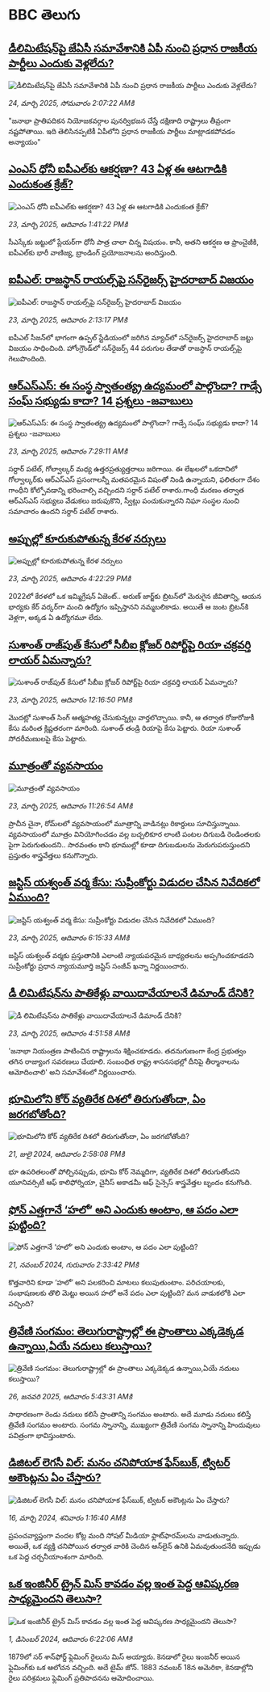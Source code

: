 # BBC తెలుగు## [డీలిమిటేషన్‌పై జేఏసీ సమావేశానికి ఏపీ నుంచి ప్రధాన రాజకీయ పార్టీలు ఎందుకు వెళ్లలేదు?](https://www.bbc.com/telugu/articles/cr72d0z9v39o?at_campaign=githubrss)![డీలిమిటేషన్‌పై జేఏసీ సమావేశానికి ఏపీ నుంచి ప్రధాన రాజకీయ పార్టీలు ఎందుకు వెళ్లలేదు?](https://ichef.bbci.co.uk/ace/standard/240/cpsprodpb/6205/live/ce42a8f0-0801-11f0-88b7-5556e7b55c5e.jpg)_24, మార్చి 2025, సోమవారం 2:07:22 AMకి_"జనాభా ప్రాతిపదికన నియోజకవర్గాల పునర్విభజన చేస్తే దక్షిణాది రాష్ట్రాలు తీవ్రంగా నష్టపోతాయి. ఇది తెలిసినప్పటికీ ఏపీలోని ప్రధాన రాజకీయ పార్టీలు మాట్లాడకపోవడం అన్యాయం"## [ఎంఎస్ ధోనీ ఐపీఎల్‌కు ఆకర్షణా? 43 ఏళ్ల ఈ ఆటగాడికి ఎందుకంత క్రేజ్?](https://www.bbc.com/telugu/articles/ckg8wdeeyj6o?at_campaign=githubrss)![ఎంఎస్ ధోనీ ఐపీఎల్‌కు ఆకర్షణా? 43 ఏళ్ల ఈ ఆటగాడికి ఎందుకంత క్రేజ్?](https://ichef.bbci.co.uk/ace/standard/240/cpsprodpb/9c83/live/b99d9bd0-07e3-11f0-a830-63536111fbc5.jpg)_23, మార్చి 2025, ఆదివారం 1:41:22 PMకి_సీఎస్కేకు జట్టులో ప్లేయర్‌గా ధోనీ పాత్ర చాలా చిన్న విషయం. కానీ, అతని ఆకర్షణ ఆ ఫ్రాంచైజీకి, ఐపీఎల్‌కు భారీ వాణిజ్య, బ్రాండింగ్ ప్రయోజనాలను అందిస్తుంది.## [ఐపీఎల్: రాజస్థాన్ రాయల్స్‌పై సన్‌రైజర్స్ హైదరాబాద్ విజయం](https://www.bbc.com/telugu/articles/cgm1rwxg8jxo?at_campaign=githubrss)![ఐపీఎల్: రాజస్థాన్ రాయల్స్‌పై సన్‌రైజర్స్ హైదరాబాద్ విజయం](https://ichef.bbci.co.uk/ace/standard/240/cpsprodpb/ab86/live/dd2d0a20-07ef-11f0-a830-63536111fbc5.jpg)_23, మార్చి 2025, ఆదివారం 2:13:17 PMకి_ఐపీఎల్ సీజన్‌లో భాగంగా ఉప్పల్ స్టేడియంలో జరిగిన మ్యాచ్‌లో సన్‌రైజర్స్ హైదరాబాద్ జట్టు విజయం సాధించింది. హోంగ్రౌండ్‌లో సన్‌రైజర్స్ 44 పరుగుల తేడాతో రాజస్ధాన్ రాయల్స్‌పై గెలుపొందింది.## [ఆర్ఎస్ఎస్: ఈ సంస్థ స్వాతంత్య్ర ఉద్యమంలో పాల్గొందా? గాడ్సే సంఘ్ సభ్యుడు కాదా? 14 ప్రశ్నలు -జవాబులు](https://www.bbc.com/telugu/articles/c4ge6krxlxdo?at_campaign=githubrss)![ఆర్ఎస్ఎస్: ఈ సంస్థ స్వాతంత్య్ర ఉద్యమంలో పాల్గొందా? గాడ్సే సంఘ్ సభ్యుడు కాదా? 14 ప్రశ్నలు -జవాబులు](https://ichef.bbci.co.uk/ace/standard/240/cpsprodpb/d18e/live/8c503320-0736-11f0-88b7-5556e7b55c5e.jpg)_23, మార్చి 2025, ఆదివారం 7:29:11 AMకి_సర్దార్ పటేల్, గోల్వాల్కర్ మధ్య ఉత్తరప్రత్యుత్తరాలు జరిగాయి. ఈ లేఖలలో ఒకదానిలో గోల్వాల్కర్‌కు ఆర్‌ఎస్‌ఎస్ ప్రసంగాలన్నీ మతపరమైన విషంతో నిండి ఉన్నాయని, ఫలితంగా దేశం గాంధీని కోల్పోవడాన్ని భరించాల్సి వచ్చిందని సర్దార్ పటేల్ రాశారు.గాంధీ మరణం తర్వాత ఆర్‌ఎస్‌ఎస్ సభ్యులు వేడుకలు జరుపుకొని, స్వీట్లు పంచుకున్నారని నిఘా సంస్థల నుంచి సమాచారం ఉందని సర్దార్ పటేల్ రాశారు.## [అప్పుల్లో కూరుకుపోతున్న కేరళ నర్సులు](https://www.bbc.com/telugu/articles/cn7v4662lv3o?at_campaign=githubrss)![అప్పుల్లో కూరుకుపోతున్న కేరళ నర్సులు](https://ichef.bbci.co.uk/ace/standard/240/cpsprodpb/4dd9/live/b81484a0-0800-11f0-88b7-5556e7b55c5e.jpg)_23, మార్చి 2025, ఆదివారం 4:22:29 PMకి_2022లో కేరళలో ఒక ఇమ్మిగ్రేషన్ ఏజెంట్.. అరుణ్ జార్జ్‌కు బ్రిటన్‌లో మెరుగైన జీవితాన్ని, ఆయన భార్యకు కేర్ వర్కర్‌గా మంచి ఉద్యోగం ఇప్పిస్తానని నమ్మబలికాడు. అయితే ఆ జంట బ్రిటన్‌కి వెళ్లగా, అక్కడ ఏ ఉద్యోగమూ లేదు.## [సుశాంత్ రాజ్‌పుత్ కేసులో సీబీఐ క్లోజర్ రిపోర్ట్‌పై రియా చక్రవర్తి లాయర్ ఏమన్నారు?](https://www.bbc.com/telugu/articles/cy87zdez8ldo?at_campaign=githubrss)![సుశాంత్ రాజ్‌పుత్ కేసులో సీబీఐ క్లోజర్ రిపోర్ట్‌పై రియా చక్రవర్తి లాయర్ ఏమన్నారు?](https://ichef.bbci.co.uk/ace/standard/240/cpsprodpb/fb14/live/e8acbb50-07d8-11f0-94d4-6f954f5dcfa3.png)_23, మార్చి 2025, ఆదివారం 12:16:50 PMకి_మొదట్లో సుశాంత్ సింగ్ ఆత్మహత్య చేసుకున్నట్లు వార్తలొచ్చాయి. కానీ, ఆ తర్వాత రోజురోజుకీ కేసు మరింత క్లిష్టతరంగా మారింది. సుశాంత్ తండ్రి రియాపై కేసు పెట్టారు. రియా సుశాంత్ సోదరీమణులపై కేసు పెట్టారు.## [మూత్రంతో వ్యవసాయం](https://www.bbc.com/telugu/articles/clyd8ee9gd1o?at_campaign=githubrss)![మూత్రంతో వ్యవసాయం](https://ichef.bbci.co.uk/ace/standard/240/cpsprodpb/d626/live/7950c8a0-f8d3-11ef-9e61-71ee71f26eb1.jpg)_23, మార్చి 2025, ఆదివారం 11:26:54 AMకి_ప్రాచీన చైనా, రోమ్‌లలో వ్యవసాయంలో మూత్రాన్ని వాడినట్లు రికార్డులు సూచిస్తున్నాయి. వ్యవసాయంలో మూత్రం వినియోగించడం వల్ల బచ్చలికూర లాంటి పంటల దిగుబడి రెండింతలకు పైగా పెరుగుతుందని.. సారవంతం కాని భూముల్లో కూడా దిగుబడులను మెరుగుపరుస్తుందని ప్రస్తుతం శాస్త్రవేత్తలు కనుగొన్నారు.## [జస్టిస్ యశ్వంత్ వర్మ కేసు: సుప్రీంకోర్టు విడుదల చేసిన నివేదికలో ఏముంది?](https://www.bbc.com/telugu/articles/ckg8wn2w1w4o?at_campaign=githubrss)![జస్టిస్ యశ్వంత్ వర్మ కేసు: సుప్రీంకోర్టు విడుదల చేసిన నివేదికలో ఏముంది?](https://ichef.bbci.co.uk/ace/standard/240/cpsprodpb/1107/live/191f34d0-07a1-11f0-88b7-5556e7b55c5e.jpg)_23, మార్చి 2025, ఆదివారం 6:15:33 AMకి_జస్టిస్ యశ్వంత్ వర్మకు ప్రస్తుతానికి ఎలాంటి న్యాయపరమైన బాధ్యతలను అప్పగించకూడదని సుప్రీంకోర్టు ప్రధాన న్యాయమూర్తి జస్టిస్ సంజీవ్ ఖన్నా నిర్ణయించారు.## [డీ లిమిటేషన్‌ను పాతికేళ్లు  వాయిదావేయాలనే డిమాండ్ దేనికి?](https://www.bbc.com/telugu/articles/cgq9dypkdklo?at_campaign=githubrss)![డీ లిమిటేషన్‌ను పాతికేళ్లు  వాయిదావేయాలనే డిమాండ్ దేనికి?](https://ichef.bbci.co.uk/ace/standard/240/cpsprodpb/dda3/live/228000d0-078e-11f0-88b7-5556e7b55c5e.jpg)_23, మార్చి 2025, ఆదివారం 4:51:58 AMకి_'జనాభా నియంత్రణ పాటించిన రాష్ట్రాలను శిక్షించకూడదు. తదనుగుణంగా   కేంద్ర ప్రభుత్వం  తగిన రాజ్యాంగ సవరణలు చేయాలి. సంబంధిత రాష్ట్ర శాసనసభల్లో దీనిపై తీర్మానాలను ఆమోదించాలి' అని సమావేశంలో నిర్ణయించారు.## [భూమిలోని కోర్ వ్యతిరేక దిశలో తిరుగుతోందా, ఏం జరగబోతోంది?](https://www.bbc.com/telugu/articles/crgr7rnd7g4o?at_campaign=githubrss)![భూమిలోని కోర్ వ్యతిరేక దిశలో తిరుగుతోందా, ఏం జరగబోతోంది?](https://ichef.bbci.co.uk/ace/standard/240/cpsprodpb/cc28/live/4457bc00-3ec3-11ef-b2f4-77406157b906.jpg)_21, జులై 2024, ఆదివారం 2:58:08 PMకి_భూ ఉపరితలంతో పోల్చినప్పుడు, భూమి కోర్ నెమ్మదిగా, వ్యతిరేక దిశలో తిరుగుతోందని యూనివర్సిటీ ఆఫ్ కాలిఫోర్నియా, చైనీస్ అకాడమీ ఆఫ్ సైన్సెస్‌ శాస్త్రవేత్తల బృందం కనుగొంది.## [ఫోన్ ఎత్తగానే ‘హలో’ అని ఎందుకు అంటాం, ఆ పదం ఎలా పుట్టింది?](https://www.bbc.com/telugu/articles/cgj7x7gdjq4o?at_campaign=githubrss)![ఫోన్ ఎత్తగానే ‘హలో’ అని ఎందుకు అంటాం, ఆ పదం ఎలా పుట్టింది?](https://ichef.bbci.co.uk/ace/standard/240/cpsprodpb/0618/live/7a20ebb0-a807-11ef-b21e-5359bd56d02f.jpg)_21, నవంబర్ 2024, గురువారం 2:33:42 PMకి_కొత్తవారిని కూడా ‘హలో’ అని పలకరించి మాటలు కలుపుతుంటాం.  పరిచయాలకు, సంభాషణలకు తొలి మెట్టు అయిన హలో అనే పదం ఎలా పుట్టింది? మన వాడుకలోకి ఎలా వచ్చింది?## [త్రివేణి సంగమం: తెలుగురాష్ట్రాల్లో ఈ ప్రాంతాలు ఎక్కడెక్కడ ఉన్నాయి,ఏయే నదులు కలుస్తాయి? ](https://www.bbc.com/telugu/articles/cz7elrr17jeo?at_campaign=githubrss)![త్రివేణి సంగమం: తెలుగురాష్ట్రాల్లో ఈ ప్రాంతాలు ఎక్కడెక్కడ ఉన్నాయి,ఏయే నదులు కలుస్తాయి? ](https://ichef.bbci.co.uk/ace/standard/240/cpsprodpb/9dad/live/7f50e780-da42-11ef-a37f-eba91255dc3d.jpg)_26, జనవరి 2025, ఆదివారం 5:43:31 AMకి_సాధారణంగా రెండు నదులు కలిసే ప్రాంతాన్ని సంగమం అంటారు. అదే మూడు నదులు కలిస్తే త్రివేణి సంగమం అంటారు. సంగమ స్నానాన్ని, ముఖ్యంగా త్రివేణి సంగమ స్నానాన్ని హిందువులు పవిత్రంగా భావిస్తుంటారు.## [డిజిటల్ లెగసీ విల్: మనం చనిపోయాక ఫేస్‌బుక్, ట్విటర్‌ అకౌంట్లను ఏం చేస్తారు?](https://www.bbc.com/telugu/articles/cx0zl1qeyq2o?at_campaign=githubrss)![డిజిటల్ లెగసీ విల్: మనం చనిపోయాక ఫేస్‌బుక్, ట్విటర్‌ అకౌంట్లను ఏం చేస్తారు?](https://ichef.bbci.co.uk/ace/standard/240/cpsprodpb/bea2/live/2323ffd0-e2d4-11ee-9410-0f893255c2a0.jpg)_16, మార్చి 2024, శనివారం 1:16:40 AMకి_ప్రపంచవ్యాప్తంగా వందల కోట్ల మంది సోషల్ మీడియా ఫ్లాట్‌ఫారమ్‌లను వాడుతున్నారు. అయితే, ఒక వ్యక్తి చనిపోయిన తర్వాత వారికి చెందిన ఆన్‌లైన్ ఉనికి ఏమవుతుందనేది ఇప్పుడు ఒక పెద్ద చర్చనీయాంశంగా మారింది.## [ఒక ఇంజినీర్ ట్రైన్ మిస్ కావడం వల్ల ఇంత పెద్ద ఆవిష్కరణ సాధ్యమైందని తెలుసా?](https://www.bbc.com/telugu/articles/c774y4mdrgdo?at_campaign=githubrss)![ఒక ఇంజినీర్ ట్రైన్ మిస్ కావడం వల్ల ఇంత పెద్ద ఆవిష్కరణ సాధ్యమైందని తెలుసా?](https://ichef.bbci.co.uk/ace/standard/240/cpsprodpb/d07c/live/d2f92490-ab19-11ef-8264-5f9791599833.jpg)_1, డిసెంబర్ 2024, ఆదివారం 6:22:06 AMకి_1879లో సర్ శాన్‌ఫోర్డ్ ఫ్లెమింగ్ రైలును మిస్ అయ్యారు. కెనడాలో రైలు ఇంజనీర్ అయిన ఫ్లెమింగ్‌కు ఒక ఆలోచన వచ్చింది. అదే టైమ్ జోన్‌. 
1883 నవంబర్ 18న అమెరికా, కెనడాల్లోని రైలు పరిశ్రమలు ఫ్లెమింగ్ ప్రతిపాదనను ఆమోదించాయి.